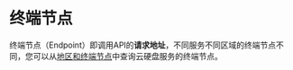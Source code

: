# 终端节点<a name="evs_04_0004"></a>

终端节点（Endpoint）即调用API的**请求地址**，不同服务不同区域的终端节点不同，您可以从[地区和终端节点](https://developer.huaweicloud.com/endpoint?EVS)中查询云硬盘服务的终端节点。

